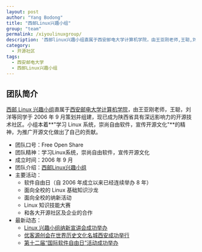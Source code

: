 ```yaml
---
layout: post
author: "Yang Bodong"
title: "西邮Linux兴趣小组"
group: "team"
permalink: /xiyoulinuxgroup/
description: '西邮linux兴趣小组直属于西安邮电大学计算机学院，由王亚刚老师,王聪,刘洋等同学于2006年9月策划并组建,现已成为陕西省具有深远影响力的开源技术社区。小组本着"学习Linux系统，崇尚自由软件，宣传开源文化"的精神，为推广开源文化做出了自己的贡献。'
category:
  - 开源社区
tags:
  - 西安邮电大学
  - 西邮Linux兴趣小组
---
```


## 团队简介

[西邮 Linux 兴趣小组](https://www.xiyoulinux.org/)直属于[西安邮电大学计算机学院](http://cs.xupt.edu.cn:81/xiyoucs/index.asp)，由王亚刚老师，王聪，刘洋等同学于 2006 年 9 月策划并组建，现已成为陕西省具有深远影响力的开源技术社区。小组本着**"学习 Linux 系统，崇尚自由软件，宣传开源文化"**的精神，为推广开源文化做出了自己的贡献。

* 团队口号：Free Open Share
* 团队精神：学习Linux系统，崇尚自由软件，宣传开源文化
* 成立时间：2006 年 9 月
* 团队介绍：[西邮Linux兴趣小组](http://baike.baidu.com/view/10739521.htm)
* 主要活动：
  * 软件自由日（自 2006 年成立以来已经连续举办 8 年）
  * 面向全校的 Linux 基础知识沙龙
  * 面向全校的纳新活动
  * Linux 知识技能大赛
  * 和各大开源社区及企业的合作
* 最新动态：
  * [Linux 兴趣小组纳新宣讲会成功举办](http://cs.xupt.edu.cn:81/xiyoucs/showarticle.asp?ArticleID=2035)
  * [优客源创会在世界历史文化名城西安成功举行](http://www.ubuntukylin.com/news/shownews.php?id=583&lang=cn)
  * [第十二届“国际软件自由日”活动成功举办](http://cs.xupt.edu.cn:81/xiyoucs/showarticle.asp?ArticleID=1951)
